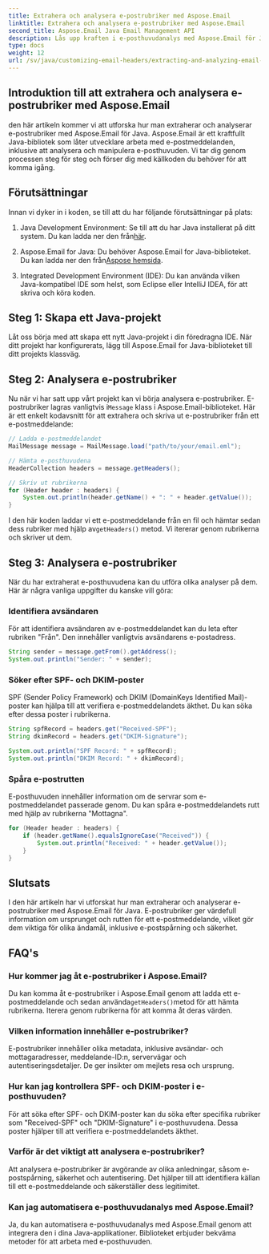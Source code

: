 ```yaml
---
title: Extrahera och analysera e-postrubriker med Aspose.Email
linktitle: Extrahera och analysera e-postrubriker med Aspose.Email
second_title: Aspose.Email Java Email Management API
description: Lås upp kraften i e-posthuvudanalys med Aspose.Email för Java. Lär dig hur du extraherar och analyserar e-postrubriker för förbättrad e-postspårning och säkerhet.
type: docs
weight: 12
url: /sv/java/customizing-email-headers/extracting-and-analyzing-email-headers/
---
```


## Introduktion till att extrahera och analysera e-postrubriker med Aspose.Email

den här artikeln kommer vi att utforska hur man extraherar och analyserar e-postrubriker med Aspose.Email för Java. Aspose.Email är ett kraftfullt Java-bibliotek som låter utvecklare arbeta med e-postmeddelanden, inklusive att analysera och manipulera e-posthuvuden. Vi tar dig genom processen steg för steg och förser dig med källkoden du behöver för att komma igång.

## Förutsättningar

Innan vi dyker in i koden, se till att du har följande förutsättningar på plats:

1.  Java Development Environment: Se till att du har Java installerat på ditt system. Du kan ladda ner den från[här](https://www.oracle.com/java/technologies/javase-downloads.html).

2.  Aspose.Email for Java: Du behöver Aspose.Email for Java-biblioteket. Du kan ladda ner den från[Aspose hemsida](https://releases.aspose.com/email/java/).

3. Integrated Development Environment (IDE): Du kan använda vilken Java-kompatibel IDE som helst, som Eclipse eller IntelliJ IDEA, för att skriva och köra koden.

## Steg 1: Skapa ett Java-projekt

Låt oss börja med att skapa ett nytt Java-projekt i din föredragna IDE. När ditt projekt har konfigurerats, lägg till Aspose.Email for Java-biblioteket till ditt projekts klassväg.

## Steg 2: Analysera e-postrubriker

 Nu när vi har satt upp vårt projekt kan vi börja analysera e-postrubriker. E-postrubriker lagras vanligtvis i`Message` klass i Aspose.Email-biblioteket. Här är ett enkelt kodavsnitt för att extrahera och skriva ut e-postrubriker från ett e-postmeddelande:

```java
// Ladda e-postmeddelandet
MailMessage message = MailMessage.load("path/to/your/email.eml");

// Hämta e-posthuvudena
HeaderCollection headers = message.getHeaders();

// Skriv ut rubrikerna
for (Header header : headers) {
    System.out.println(header.getName() + ": " + header.getValue());
}
```

 I den här koden laddar vi ett e-postmeddelande från en fil och hämtar sedan dess rubriker med hjälp av`getHeaders()` metod. Vi itererar genom rubrikerna och skriver ut dem.

## Steg 3: Analysera e-postrubriker

När du har extraherat e-posthuvudena kan du utföra olika analyser på dem. Här är några vanliga uppgifter du kanske vill göra:

### Identifiera avsändaren

För att identifiera avsändaren av e-postmeddelandet kan du leta efter rubriken "Från". Den innehåller vanligtvis avsändarens e-postadress.

```java
String sender = message.getFrom().getAddress();
System.out.println("Sender: " + sender);
```

### Söker efter SPF- och DKIM-poster

SPF (Sender Policy Framework) och DKIM (DomainKeys Identified Mail)-poster kan hjälpa till att verifiera e-postmeddelandets äkthet. Du kan söka efter dessa poster i rubrikerna.

```java
String spfRecord = headers.get("Received-SPF");
String dkimRecord = headers.get("DKIM-Signature");

System.out.println("SPF Record: " + spfRecord);
System.out.println("DKIM Record: " + dkimRecord);
```

### Spåra e-postrutten

E-posthuvuden innehåller information om de servrar som e-postmeddelandet passerade genom. Du kan spåra e-postmeddelandets rutt med hjälp av rubrikerna "Mottagna".

```java
for (Header header : headers) {
    if (header.getName().equalsIgnoreCase("Received")) {
        System.out.println("Received: " + header.getValue());
    }
}
```

## Slutsats

I den här artikeln har vi utforskat hur man extraherar och analyserar e-postrubriker med Aspose.Email för Java. E-postrubriker ger värdefull information om ursprunget och rutten för ett e-postmeddelande, vilket gör dem viktiga för olika ändamål, inklusive e-postspårning och säkerhet.

## FAQ's

### Hur kommer jag åt e-postrubriker i Aspose.Email?

 Du kan komma åt e-postrubriker i Aspose.Email genom att ladda ett e-postmeddelande och sedan använda`getHeaders()`metod för att hämta rubrikerna. Iterera genom rubrikerna för att komma åt deras värden.

### Vilken information innehåller e-postrubriker?

E-postrubriker innehåller olika metadata, inklusive avsändar- och mottagaradresser, meddelande-ID:n, servervägar och autentiseringsdetaljer. De ger insikter om mejlets resa och ursprung.

### Hur kan jag kontrollera SPF- och DKIM-poster i e-posthuvuden?

För att söka efter SPF- och DKIM-poster kan du söka efter specifika rubriker som "Received-SPF" och "DKIM-Signature" i e-posthuvudena. Dessa poster hjälper till att verifiera e-postmeddelandets äkthet.

### Varför är det viktigt att analysera e-postrubriker?

Att analysera e-postrubriker är avgörande av olika anledningar, såsom e-postspårning, säkerhet och autentisering. Det hjälper till att identifiera källan till ett e-postmeddelande och säkerställer dess legitimitet.

### Kan jag automatisera e-posthuvudanalys med Aspose.Email?

Ja, du kan automatisera e-posthuvudanalys med Aspose.Email genom att integrera den i dina Java-applikationer. Biblioteket erbjuder bekväma metoder för att arbeta med e-posthuvuden.